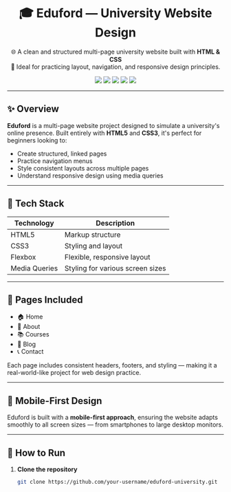 <h1 align="center">🎓 Eduford — University Website Design</h1>

<p align="center">
  🌐 A clean and structured multi-page university website built with <strong>HTML & CSS</strong><br>
  🎯 Ideal for practicing layout, navigation, and responsive design principles.
</p>

<p align="center">
  <img src="https://img.shields.io/badge/HTML-5-orange?logo=html5" />
  <img src="https://img.shields.io/badge/CSS-3-blue?logo=css3" />
  <img src="https://img.shields.io/badge/Responsive-Yes-green?logo=responsive" />
  <img src="https://img.shields.io/badge/Multi--Page-Website-lightblue" />
  <img src="https://img.shields.io/badge/Beginner%20Friendly-Yes-brightgreen" />
</p>

---

## ✨ Overview

**Eduford** is a multi-page website project designed to simulate a university's online presence. Built entirely with **HTML5** and **CSS3**, it's perfect for beginners looking to:

- Create structured, linked pages
- Practice navigation menus
- Style consistent layouts across multiple pages
- Understand responsive design using media queries

---

## 🧰 Tech Stack

| Technology     | Description                     |
|----------------|---------------------------------|
| HTML5          | Markup structure                |
| CSS3           | Styling and layout              |
| Flexbox        | Flexible, responsive layout     |
| Media Queries  | Styling for various screen sizes |

---

## 📄 Pages Included

- 🏠 Home  
- 🏫 About  
- 📚 Courses  
- 📰 Blog  
- 📞 Contact  

Each page includes consistent headers, footers, and styling — making it a real-world-like project for web design practice.

---

## 📱 Mobile-First Design

Eduford is built with a **mobile-first approach**, ensuring the website adapts smoothly to all screen sizes — from smartphones to large desktop monitors.

---

## 🔧 How to Run

1. **Clone the repository**
   ```bash
   git clone https://github.com/your-username/eduford-university.git
